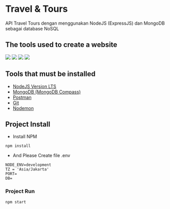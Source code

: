 # Travel & Tours

<p align='left'>API Travel Tours dengan menggunakan NodeJS (ExpressJS) dan MongoDB sebagai database NoSQL </p>

## The tools used to create a website

<p align=left>
<img src="https://img.shields.io/badge/Text%20Editor-Visual%20Studio%20Code-blue?&amp;logo=visual%20studio%20code&amp;logoColor=blue" style="max-width:100%;">
<img src="https://img.shields.io/badge/Database-MongoDB-green?style=flat?&amp;logo=mongodb&amp;logoColor=green" style="max-width:100%;">
<img src="https://img.shields.io/badge/Code-NodeJS-green?style=flat?&amp;logo=node.js&amp;logoColor=green" style="max-width:100%;">
<img src="https://img.shields.io/badge/Connector-Mongoose-orange?style=flat?&amp;logo=mongoose&amp;logoColor=green" style="max-width:100%;">
</p>

## Tools that must be installed

- <a href="https://nodejs.org">NodeJS Version LTS</a>
- <a href="https://docs.mongodb.com/manual/installation/">MongoDB (MongoDB Compass)</a>
- <a href="https://www.postman.com/">Postman</a>
- <a href="https://git-scm.com/">Git</a>
- <a href="https://www.npmjs.com/package/nodemon">Nodemon</a>

## Project Install

- <p> Install NPM </p>

```
npm install
```

- <p>And Please Create file .env </p>

```
NODE_ENV=development
TZ = 'Asia/Jakarta'
PORT=
DB=
```

### Project Run

```
npm start
```
